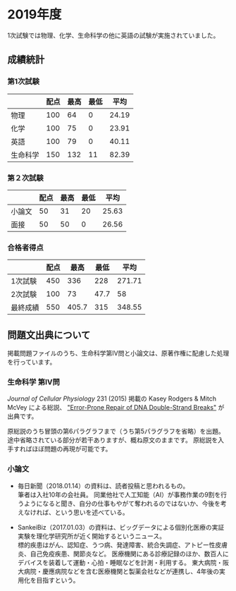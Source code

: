 # 2019年度

1次試験では物理、化学、生命科学の他に英語の試験が実施されていました。

## 成績統計

### 第1次試験

|          | 配点 | 最高 | 最低 | 平均  |
| -------- | ---- | ---- | ---- | ----- |
| 物理     | 100  | 64   | 0    | 24.19 |
| 化学     | 100  | 75   | 0    | 23.91 |
| 英語     | 100  | 79   | 0    | 40.11 |
| 生命科学 | 150  | 132  | 11   | 82.39 |

### 第２次試験

|        | 配点 | 最高 | 最低 | 平均  |
| ------ | ---- | ---- | ---- | ----- |
| 小論文 | 50   | 31   | 20   | 25.63 |
| 面接   | 50   | 50   | 0    | 26.56 |

### 合格者得点

|          | 配点 | 最高  | 最低 | 平均   |
| -------- | ---- | ----- | ---- | ------ |
| 1次試験  | 450  | 336   | 228  | 271.71 |
| 2次試験  | 100  | 73    | 47.7 | 58     |
| 最終成績 | 550  | 405.7 | 315  | 348.55 |

## 問題文出典について
掲載問題ファイルのうち、生命科学第IV問と小論文は、原著作権に配慮した処理を行っています。

### 生命科学 第IV問
*Journal of Cellular Physiology* 231 (2015) 掲載の Kasey Rodgers & Mitch McVey による総説、
["Error-Prone Repair of DNA Double-Strand Breaks"](https://doi.org/10.1002/jcp.25053)
が出典です。

原総説のうち冒頭の第6パラグラフまで（うち第5パラグラフを省略）を出題。
途中省略されている部分が若干ありますが、概ね原文のままです。
原総説を入手すればほぼ問題の再現が可能です。

### 小論文
- 毎日新聞（2018.01.14）の資料は、読者投稿と思われるもの。  
筆者は入社10年の会社員。
同業他社で人工知能（AI）が事務作業の9割を行うようになると聞き、自分の仕事もやがて奪われるのではないか、今後を考えなければ、という思いを述べている。

- SankeiBiz（2017.01.03）の資料は、ビッグデータによる個別化医療の実証実験を理化学研究所が近く開始するというニュース。  
標的疾患はがん、認知症、うつ病、発達障害、統合失調症、アトピー性皮膚炎、自己免疫疾患、関節炎など。
医療機関にある診療記録のほか、数百人にデバイスを装着して運動・心拍・睡眠などを計測・利用する。
東大病院・阪大病院・慶應病院などを含む医療機関と製薬会社などが連携し、4年後の実用化を目指すという。
